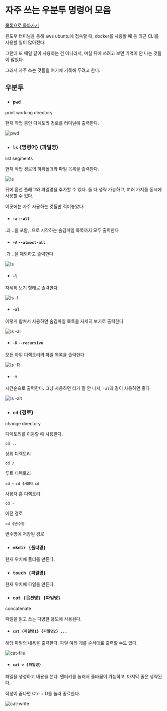 # 자주 쓰는 우분투 명령어 모음

[목록으로 돌아가기](/README.md)

윈도우 터미널을 통해 aws ubuntu에 접속할 때, docker를 사용할 때 등 최근 CLI를 사용할 일이 많아졌다.

그런데 또 매일 같이 사용하는 건 아니라서, 며칠 뒤에 쓰려고 보면 기억이 안 나는 것들이 많았다.

그래서 자주 쓰는 것들을 여기에 기록해 두려고 한다.

## 우분투

* ### `pwd`

print working directory

현재 작업 중인 디렉토리 경로를 터미널에 출력한다.

![pwd](/images/pwd.png)

* ### `ls` {명령어} {파일명}

list segments

현재 작업 경로의 하위폴더와 파일 목록을 출력한다.

![ls](/images/ls.png)

뒤에 옵션 플래그와 파일명을 추가할 수 있다. 둘 다 생략 가능하고, 여러 가지를 동시에 사용할 수 있다.

이곳에는 자주 사용하는 것들만 적어놓았다.

* #### `-a` `--all`

.과 ..을 포함, .으로 시작하는 숨김파일 목록까지 모두 출력한다

* #### `-A` `--almost-all`

.과 ..을 제외하고 출력한다

![ls](/images/ls-aA.png)

* #### `-l`

자세히 보기 형태로 출력한다

![ls -l](/images/ls-l.png)

* #### `-al`

이렇게 합쳐서 사용하면 숨김파일 목록을 자세히 보기로 출력한다

![ls -al](/images/ls-al.png)

* #### `-R` `--recursive`

모든 하위 디렉토리의 파일 목록을 출력한다

![ls -R](/images/ls-R.png)

* #### `-t`

시간순으로 출력한다. 그냥 사용하면 티가 잘 안 나서, `-al`과 같이 사용하면 좋다

![ls -alt](/images/ls-alt.png)

* ### `cd` {경로}

change directory

디렉토리를 이동할 때 사용한다.

`cd ..`

상위 디렉토리

`cd /`

루트 디렉토리

`cd ~` `cd $HOME` `cd`

사용자 홈 디렉토리

`cd -`

이전 경로

`cd $변수명`

변수명에 저장된 경로

* ### `mkdir {폴더명}`

현재 위치에 폴더를 만든다.

* ### `touch {파일명}`

현재 위치에 파일을 만든다.

* ### `cat {옵션명} {파일명}`

concatenate

파일을 읽고 쓰는 다양한 용도에 사용된다.

* #### `cat {파일명1} {파일명2} ...`

해당 파일의 내용을 출력한다. 파일 여러 개를 순서대로 출력할 수도 있다.

![cat-file](/images/cat-file.png)

* #### `cat > {파일명}`

파일을 생성하고 내용을 쓴다. 엔터키를 눌러서 줄바꿈이 가능하고, 마지막 줄은 생략된다.

작성이 끝나면 Ctrl + D를 눌러 종료한다.

![cat-write](/images/cat-write.png)
